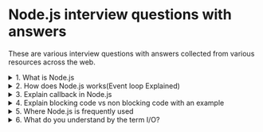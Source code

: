 # Node.js interview questions with answers

These are various interview questions with answers collected from various resources across the web.

<details>
  <summary>1. What is Node.js</summary>
  Node.js® is an open-source, cross-platform JavaScript runtime environment. As an asynchronous event-driven JavaScript runtime, Node.js is designed to build scalable network applications. Node.js is perfect for data-intensive applications as it uses an asynchronous, event-driven model. You can use  I/O intensive web applications like video streaming sites. You can also use it for developing: Real-time web applications, Network applications, General-purpose applications, and Distributed systems.
</details>
<details>
  <summary>2. How does Node.js works(Event loop Explained)</summary>
  This is best explained in this video.

  [Morning Keynote- Everything You Need to Know About Node.js Event Loop - Bert Belder, IBM](https://www.youtube.com/watch?v=PNa9OMajw9w).
</details>
<details>
  <summary>3. Explain callback in Node.js</summary>
 A callback is a function called when the task finishes, and a callback function allows other code to run in the meantime. Using the Callback concept, Node.js can process many requests without waiting for any function to return the result, making Node.js highly scalable.
</details>
<details>
  <summary>4. Explain blocking code vs non blocking code with an example</summary>
Blocking methods execute synchronously and non-blocking methods execute asynchronously.
Using the File System module as an example, this is a synchronous file read:

## Blocking code example

```js
const fs = require("fs");
const data = fs.readFileSync("/file.md"); // blocks here until file is read
console.log(data);
moreWork(); // will run after console.log
```

## Non blocking code example

```js
const fs = require("fs");
fs.readFile("/file.md", (err, data) => {
  if (err) throw err;
  console.log(data);
});
moreWork(); // will run before console.log
```
[Read more about this](https://nodejs.org/en/docs/guides/blocking-vs-non-blocking/) 
</details>
<details>
  <summary>5. Where Node.js is frequently used</summary>

  1. Real-time chats
  2. Internet of Things
  3. Complex SPAs (Single-Page Applications)
  4. Real-time collaboration tools
  5. Streaming applications
  6. Microservices architecture
</details>
<details>
  <summary>6.  What do you understand by the term I/O?</summary>
  The term I/O stands for input and output. It is used to access anything outside of your application. The I/O describes any program, operation, or device that transfers data to or from a medium or another medium. This medium can be a physical device, network, or files within a system.

  I/O is loaded into the machine memory to run the program once the application starts.
<details>
